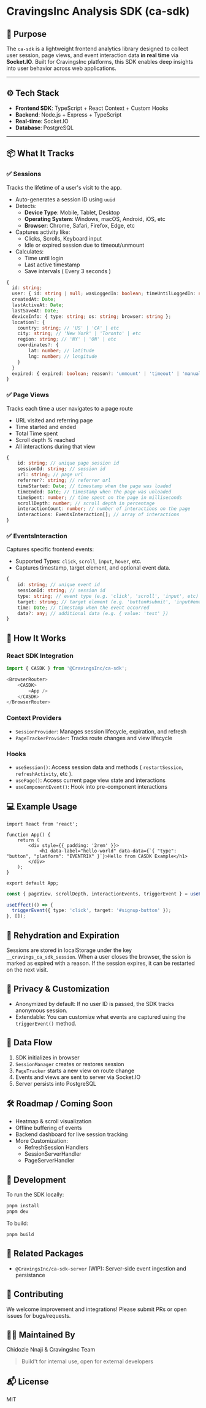 # CravingsInc Analysis SDK (ca-sdk)

## 🎯 Purpose

The `ca-sdk` is a lightweight frontend analytics library designed to collect user session, page views, and event interaction data **in real time** via **Socket.IO**. Built for CravingsInc platforms, this SDK enables deep insights into user behavior across web applications.

---

## ⚙️ Tech Stack

- **Frontend SDK**: TypeScript + React Context + Custom Hooks
- **Backend**: Node.js + Express + TypeScript
- **Real-time**: Socket.IO
- **Database**: PostgreSQL

---

## 📦 What It Tracks

### ✅ Sessions

Tracks the lifetime of a user's visit to the app.

- Auto-generates a session ID using `uuid`
- Detects:
  - **Device Type**: Mobile, Tablet, Desktop
  - **Operating System**: Windows, macOS, Android, iOS, etc
  - **Browser**: Chrome, Safari, Firefox, Edge, etc
- Captures activity like:
  - Clicks, Scrolls, Keyboard input
  - Idle or expired session due to timeout/unmount
- Calculates:
  - Time until login
  - Last active timestamp
  - Save intervals ( Every 3 seconds )

```ts
{
  id: string;
  user: { id: string | null; wasLoggedIn: boolean; timeUntilLoggedIn: number };
  createdAt: Date;
  lastActiveAt: Date;
  lastSaveAt: Date;
  deviceInfo: { type: string; os: string; browser: string };
  location?: {
    country: string; // 'US' | 'CA' | etc
    city: string; // 'New York' | 'Toronto' | etc
    region: string; // 'NY' | 'ON' | etc
    coordinates?: {
        lat: number; // latitude
        lng: number; // longitude
    }
  }
  expired: { expired: boolean; reason?: 'unmount' | 'timeout' | 'manual' | null };
}
```

### ✅ Page Views

Tracks each time a user navigates to a page route

- URL visited and referring page
- Time started and ended
- Total Time spent
- Scroll depth % reached
- All interactions during that view

```ts
{
    id: string; // unique page session id
    sessionId: string; // session id
    url: string; // page url
    referrer?: string; // referrer url
    timeStarted: Date; // timestamp when the page was loaded
    timeEnded: Date; // timestamp when the page was unloaded
    timeSpent: number; // time spent on the page in milliseconds
    scrollDepth: number; // scroll depth in percentage
    interactionCount: number; // number of interactions on the page
    interactions: EventsInteraction[]; // array of interactions
}
```

### ✅ EventsInteraction

Captures specific frontend events:

- Supported Types: `click`, `scroll`, `input`, `hover`, etc.
- Captures timestamp, target element, and optional event data.

```ts
{
    id: string; // unique event id
    sessionId: string; // session id
    type: string; // event type (e.g. 'click', 'scroll', 'input', etc)
    target: string; // target element (e.g. 'button#submit', 'input#email', etc)
    time: Date; // timestamp when the event occurred
    data?: any; // additional data (e.g. { value: 'test' })
}
```

## 🧠 How It Works

### React SDK Integration

```ts
import { CASDK } from '@CravingsInc/ca-sdk';

<BrowserRouter>
    <CASDK>
        <App />
    </CASDK>
</BrowserRouter>
```

### Context Providers 

- `SessionProvider`: Manages session lifecycle, expiration, and refresh
- `PageTrackerProvider`: Tracks route changes and view lifecycle

### Hooks

- `useSession()`: Access session data and methods ( `restartSession`, `refreshActivity`, etc ).
- `usePage()`: Access current page view state and interactions
- `useComponentEvent()`: Hook into pre-component interactions

## 💻 Example Usage

```tsx
import React from 'react';

function App() {
    return (
        <div style={{ padding: '2rem' }}>
            <h1 data-label="hello-world" data-data={`{ "type": "button", "platform": "EVENTRIX" }`}>Hello from CASDK Example</h1>
        </div>
    );
}

export default App;
```

```ts
const { pageView, scrollDepth, interactionEvents, triggerEvent } = usePage();

useEffect(() => {
  triggerEvent({ type: 'click', target: '#signup-button' });
}, []);
```

## 🔄 Rehydration and Expiration

Sessions are stored in localStorage under the key `__cravings_ca_sdk_session`. When a user closes the browser, the ssion is marked as expired with a reason. If the session expires, it can be restarted on the next visit.

## 🔐 Privacy & Customization

- Anonymized by default: If no user ID is passed, the SDK tracks anonymous session.
- Extendable: You can customize what events are captured using the `triggerEvent()` method.

## 📡 Data Flow

1. SDK initializes in browser
2. `SessionManager` creates or restores session
3. `PageTracker` starts a new view on route change
4. Events and views are sent to server via Socket.IO
5. Server persists into PostgreSQL

## 🛠️ Roadmap / Coming Soon

- Heatmap & scroll visualization
- Offline buffering of events
- Backend dashboard for live session tracking
- More Customization:
    - RefreshSession Handlers
    - SessionServerHandler
    - PageServerHandler

## 🧪 Development

To run the SDK locally:

```bash
pnpm install
pnpm dev
```

To build:

```bash
pnpm build
```

## 🧩 Related Packages

- `@CravingsInc/ca-sdk-server` (WIP): Server-side event ingestion and persistance

## 🧰 Contributing

We welcome improvement and integrations! Please submit PRs or open issues for bugs/requests.

## 👨‍🔬 Maintained By
Chidozie Nnaji & CravingsInc Team

> Build't for internal use, open for external developers

## 📬 License
MIT
